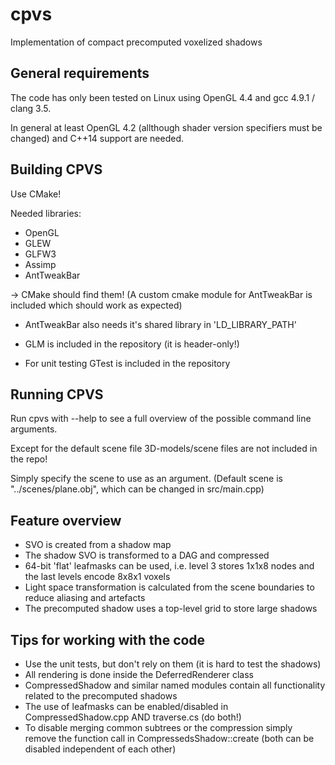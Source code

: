 cpvs
====

Implementation of compact precomputed voxelized shadows

## General requirements ##

The code has only been tested on Linux using OpenGL 4.4 and gcc 4.9.1 / clang 3.5.

In general at least OpenGL 4.2 (allthough shader version specifiers must be changed) and C++14 support are needed.

## Building CPVS ##

Use CMake!

Needed libraries:
 * OpenGL
 * GLEW
 * GLFW3
 * Assimp
 * AntTweakBar

-> CMake should find them!
(A custom cmake module for AntTweakBar is included which should work as expected)

 * AntTweakBar also needs it's shared library in 'LD_LIBRARY_PATH'

 * GLM is included in the repository (it is header-only!)

 * For unit testing GTest is included in the repository

## Running CPVS ##

Run cpvs with --help to see a full overview of the possible command line arguments.

Except for the default scene file 3D-models/scene files are not included in the repo!

Simply specify the scene to use as an argument.
(Default scene is "../scenes/plane.obj", which can be changed in src/main.cpp)


## Feature overview ##

 * SVO is created from a shadow map
 * The shadow SVO is transformed to a DAG and compressed
 * 64-bit 'flat' leafmasks can be used, i.e. level 3 stores 1x1x8 nodes and the last levels encode 8x8x1 voxels
 * Light space transformation is calculated from the scene boundaries to reduce aliasing and artefacts
 * The precomputed shadow uses a top-level grid to store large shadows


## Tips for working with the code ##

 * Use the unit tests, but don't rely on them (it is hard to test the shadows)
 * All rendering is done inside the DeferredRenderer class
 * CompressedShadow and similar named modules contain all functionality related to the precomputed shadows
 * The use of leafmasks can be enabled/disabled in CompressedShadow.cpp AND traverse.cs (do both!)
 * To disable merging common subtrees or the compression simply remove the function call in CompressedsShadow::create (both can be disabled independent of each other)
